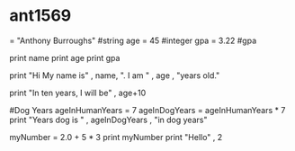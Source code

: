 # ant1569
 = "Anthony Burroughs" #string
age = 45 #integer
gpa = 3.22 #gpa

print name 
print age
print gpa


print "Hi My name is" , name, ". I am " , age , "years old."

print "In ten years, I will be" , age+10

#Dog Years
ageInHumanYears = 7
ageInDogYears = ageInHumanYears * 7
print "Years dog is " , ageInDogYears , "in dog years"

myNumber = 2.0 + 5 * 3
print myNumber
print "Hello" , 2
